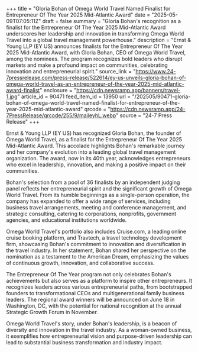 +++
title = "Gloria Bohan of Omega World Travel Named Finalist for Entrepreneur Of The Year 2025 Mid-Atlantic Award"
date = "2025-05-09T07:05:11Z"
draft = false
summary = "Gloria Bohan's recognition as a finalist for the Entrepreneur Of The Year 2025 Mid-Atlantic Award underscores her leadership and innovation in transforming Omega World Travel into a global travel management powerhouse."
description = "Ernst & Young LLP (EY US) announces finalists for the Entrepreneur Of The Year 2025 Mid-Atlantic Award, with Gloria Bohan, CEO of Omega World Travel, among the nominees. The program recognizes bold leaders who disrupt markets and make a profound impact on communities, celebrating innovation and entrepreneurial spirit."
source_link = "https://www.24-7pressrelease.com/press-release/522614/ey-us-unveils-gloria-bohan-of-omega-world-travel-as-an-entrepreneur-of-the-year-2025-mid-atlantic-award-finalist"
enclosure = "https://cdn.newsramp.app/banners/travel-1.jpg"
article_id = 90471
feed_item_id = 13950
url = "/202505/90471-gloria-bohan-of-omega-world-travel-named-finalist-for-entrepreneur-of-the-year-2025-mid-atlantic-award"
qrcode = "https://cdn.newsramp.app/24-7PressRelease/qrcode/255/9/maileyhL.webp"
source = "24-7 Press Release"
+++

<p>Ernst & Young LLP (EY US) has recognized Gloria Bohan, the founder of Omega World Travel, as a finalist for the Entrepreneur Of The Year 2025 Mid-Atlantic Award. This accolade highlights Bohan's remarkable journey and her company's evolution into a leading global travel management organization. The award, now in its 40th year, acknowledges entrepreneurs who excel in leadership, innovation, and making a positive impact on their communities.</p><p>Bohan's selection from a pool of 36 finalists by an independent judging panel reflects her entrepreneurial spirit and the significant growth of Omega World Travel. From its humble beginnings as a single-person operation, the company has expanded to offer a wide range of services, including business travel arrangements, meeting and conference management, and strategic consulting, catering to corporations, nonprofits, government agencies, and educational institutions worldwide.</p><p>Omega World Travel's portfolio also includes Cruise.com, a leading online cruise booking platform, and Travtech, a travel technology development firm, showcasing Bohan's commitment to innovation and diversification in the travel industry. In her statement, Bohan shared her perspective on the nomination as a testament to the American Dream, emphasizing the values of continuous growth, innovation, and collaborative success.</p><p>The Entrepreneur Of The Year program not only celebrates Bohan's achievements but also serves as a platform to inspire other entrepreneurs. It recognizes leaders across various entrepreneurial paths, from bootstrapped founders to transformational CEOs and multigenerational family business leaders. The regional award winners will be announced on June 18 in Washington, DC, with the potential for national recognition at the annual Strategic Growth Forum in November.</p><p>Omega World Travel's story, under Bohan's leadership, is a beacon of diversity and innovation in the travel industry. As a woman-owned business, it exemplifies how entrepreneurial vision and purpose-driven leadership can lead to substantial business transformation and industry impact.</p>
